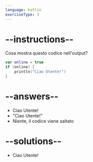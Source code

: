 ```yaml
---
language: kotlin
exerciseType: 3
---
```


# --instructions--

Cosa mostra questo codice nell'output?
```kotlin
var online = true
if (online) {
	println("Ciao Utente!")
}
```

# --answers--

- Ciao Utente!
- "Ciao Utente!"
- Niente, il codice viene saltato

# --solutions--

- Ciao Utente!
